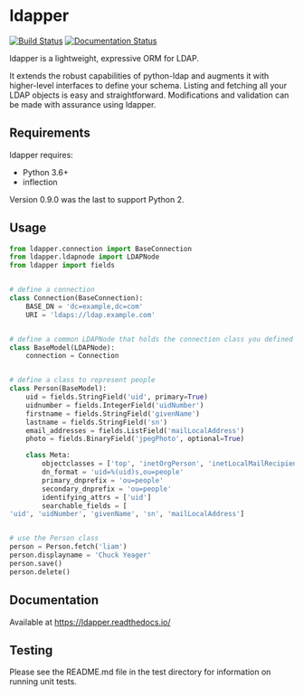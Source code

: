 ldapper
========

[![Build Status](https://travis-ci.org/UMIACS/ldapper.svg?branch=master)](https://travis-ci.org/UMIACS/ldapper)
[![Documentation Status](https://readthedocs.org/projects/ldapper/badge/?version=latest)](https://ldapper.readthedocs.io/en/latest/?badge=latest)

ldapper is a lightweight, expressive ORM for LDAP.

It extends the robust capabilities of python-ldap and augments it with higher-level interfaces to define your schema.  Listing and fetching all your LDAP objects is easy and straightforward.  Modifications and validation can be made with assurance using ldapper.


Requirements
------------
ldapper requires:

* Python 3.6+
* inflection

Version 0.9.0 was the last to support Python 2.

Usage
-----

```python
from ldapper.connection import BaseConnection
from ldapper.ldapnode import LDAPNode
from ldapper import fields


# define a connection
class Connection(BaseConnection):
    BASE_DN = 'dc=example,dc=com'
    URI = 'ldaps://ldap.example.com'


# define a common LDAPNode that holds the connection class you defined
class BaseModel(LDAPNode):
    connection = Connection


# define a class to represent people
class Person(BaseModel):
    uid = fields.StringField('uid', primary=True)
    uidnumber = fields.IntegerField('uidNumber')
    firstname = fields.StringField('givenName')
    lastname = fields.StringField('sn')
    email_addresses = fields.ListField('mailLocalAddress')
    photo = fields.BinaryField('jpegPhoto', optional=True)

    class Meta:
        objectclasses = ['top', 'inetOrgPerson', 'inetLocalMailRecipient']
        dn_format = 'uid=%(uid)s,ou=people'
        primary_dnprefix = 'ou=people'
        secondary_dnprefix = 'ou=people'
        identifying_attrs = ['uid']
        searchable_fields = [
'uid', 'uidNumber', 'givenName', 'sn', 'mailLocalAddress']


# use the Person class
person = Person.fetch('liam')
person.displayname = 'Chuck Yeager'
person.save()
person.delete()
```


Documentation
-------------
Available at https://ldapper.readthedocs.io/


Testing
-------
Please see the README.md file in the test directory for information on running unit tests.
